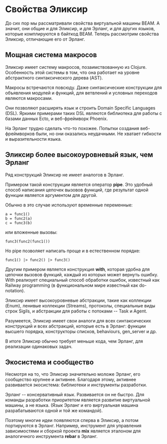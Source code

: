 # Свойства Эликсир

До сих пор мы рассматривали свойства виртуальной машины BEAM. А значит, они общие и для Эликсир, и для Эрланг, и для других языков, которые комплируются в байткод BEAM. Теперь рассмотрим свойства Эликсир, отличающие его от Эрланг.


## Мощная система макросов

Эликсир имеет систему макросов, позаимствованную из Clojure. Особенность этой системы в том, что она работает на уровне абстрактного синтаксического дерева (AST).

Макросы встречаются повсюду. Даже синтаксические конструкции для объявления модулей и функций, для ветвлений и условных переходов являются макросами.

Они позволяют расширять язык и строить Domain Specific Languages (DSL). Яркими примерами таких DSL являются библиотека для работы с базами данных Ecto, и веб-фреймворк Phoenix.

На Эрланг трудно сделать что-то похожее. Попытки создания веб-фреймворков были, но они оказались неудачными. Не хватает гибкости и выразительности языка.


## Эликсир более высокоуровневый язык, чем Эрланг

Ряд конструкций Эликсир не имеет аналогов в Эрланг.

Примером такой конструкции является оператор **pipe**. Это удобный способ написания цепочек вызовов функций, где результат одной функции является аргументом для другой.

Обычно в это случае используют временные переменные:
```
a = func1()
b = func2(a)
c = func3(b)
```
или вложенные вызовы:
```
func3(func2(func1())
```
Но pipe позволяет написать проще и в естественном порядке:
```
func1() |> func2() |> func3()
```

Другим примером является конструкция **with**, которая удобна для цепочки вызовов функций, каждый из которых может вернуть ошибку. With реализует специальный способ обработки ошибок, известный как Railway programming (в функциональном мире известный как do-notation).

Эликсир имеет высокоуровневые абстракции, такие как коллекции (Enum), ленивые коллекции (Streams), протоколы, специальные виды строк Sigils, и абстракции для работы с потоками -- Task и Agent.

Разумеется, Эликсир имеет свои аналоги для всех синтаксических конструкций и всех абстракций, которые есть в Эрланг: функции высшего порядка, конструкторы списков, behaviours, gen_server и др.

В итоге Эликсир обычно требует меньше кода, чем Эрланг, для реализации одинаковых задач.


## Экосистема и сообщество

Несмотря на то, что Эликсир значительно моложе Эрланг, его сообщество крупнее и активнее. Благодаря этому, активнее развивается экосистема: библиотеки и инструменты разработки.

Эрланг -- консервативный язык. Развивается он не быстро. Для команды разработки приоритетом является развитие виртуальной машины, а не языка. (Язык Эрланг и его виртуальная машина разрабатываются одной и той же командой).

Поэтому многие идеи появляются сперва в Эликсир, а потом портируются в Эрланг. Например, инструмент для управления зависимостями и сборкой проекта **mix** является эталоном для аналогичного инструмента **rebar** в Эрланг.
